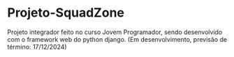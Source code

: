 # Projeto-SquadZone
 Projeto integrador feito no curso Jovem Programador, sendo desenvolvido com o framework web do python django.
(Em desenvolvimento, previsão de término: 17/12/2024)
